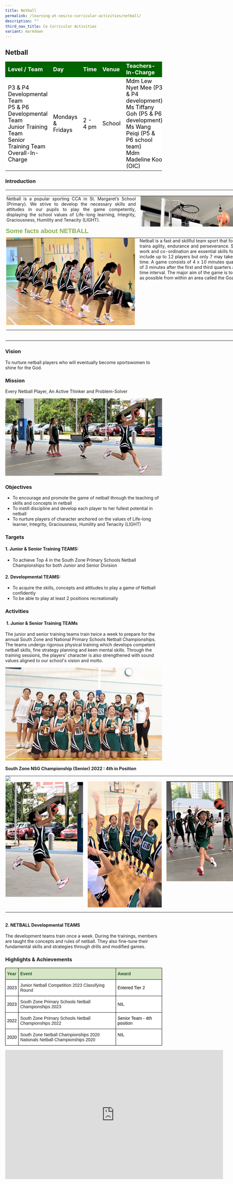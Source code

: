 ```yaml
---
title: Netball
permalink: /learning-at-sms/co-curricular-activities/netball/
description: ""
third_nav_title: Co Curricular Activities
variant: markdown
---
```

## Netball

<table>
<tbody>
	<tr style="background-color:darkgreen;color:white;font-size:18px"><td><b>Level / Team</b></td>
<td><b>Day</b></td>
	<td><b>Time</b></td>
	<td><b>Venue</b></td>
	<td><b>Teachers-In-Charge</b></td>
</tr>
	<tr style="background-color:white;color:black;font-size:18px">
<td>P3 &amp; P4 Developmental Team<br>P5 &amp; P6 Developmental Team<br>Junior Training Team<br>Senior Training Team<br>Overall-In-Charge</td>
		<td>Mondays &amp; Fridays</td>
		<td>2 - 4 pm</td>
	<td>School</td>
	<td>Mdm Lew Nyet Mee (P3 &amp; P4 development)<br>Ms Tiffany Goh (P5 &amp; P6 development)<br>Ms Wang Peiqi (P5 &amp; P6 school team)<br>Mdm Madeline Koo (OIC)</td>
</tr>
</tbody></table>

### Introduction


<table border="1" class="ives_tab_kosong" style="margin: 0px; outline: 0px; padding: 0px; border-collapse: collapse; border: 1px solid transparent; table-layout: fixed; text-align: justify; width: 907.218px;"><tbody style="margin: 0px; outline: 0px; padding: 0px;"><tr style="margin: 0px; outline: 0px; padding: 0px;"><td style="margin: 0px; outline: 0px; padding: 0px 15px 15px 0px; vertical-align: top; width: 907px;"><br style="margin: 0px; outline: 0px; padding: 0px;"><table class="ive_eobj_center ives_tab_kosong" style="margin: auto; outline: 0px; padding: 0px; border-collapse: collapse; clear: both; border: 1px solid transparent; table-layout: fixed; width: 883.222px; height: 101px;"><tbody style="margin: 0px; outline: 0px; padding: 0px;"><tr style="margin: 0px; outline: 0px; padding: 0px;"><td style="margin: 0px; outline: 0px; padding: 0px 15px 15px 0px; vertical-align: top; width: 429px;">Netball is a popular sporting CCA in St. Margaret’s School (Primary). We strive to develop the necessary skills and attitudes in our pupils to play the game competently, displaying the school values of Life-long learning, Integrity, Graciousness, Humility and Tenacity (LIGHT).</td><td style="margin: 0px; outline: 0px; padding: 0px 15px 15px 0px; vertical-align: top; width: 454px;"><img src="/images/IMG6506.jpg" alt="IMG_6506 JPEG.jpg" class="ive_eobj_center" style="margin: auto; outline: 0px; padding: 0px; border: none; max-width: 100%; clear: both; display: block;"></td></tr></tbody></table><h3 style="margin: 0px 0px 8px; outline: 0px; padding: 0px; min-height: 1em; color: rgb(134, 172, 81); font-size: 20px; font-family: Oswald, sans-serif; font-weight: 700; line-height: 26px; text-align: left;">Some facts about NETBALL</h3><table class="ive_eobj_center ives_tab_kosong" style="margin: auto; outline: 0px; padding: 0px; border-collapse: collapse; clear: both; border: 1px solid transparent; table-layout: fixed; width: 885.222px;"><tbody style="margin: 0px; outline: 0px; padding: 0px;"><tr style="margin: 0px; outline: 0px; padding: 0px;"><td style="margin: 0px; outline: 0px; padding: 0px 15px 15px 0px; vertical-align: top; width: 431px;"><img src="/images/IMG6484.jpg" alt="IMG_6484 JPEG.jpg" class="ive_eobj_center" style="margin: auto; outline: 0px; padding: 0px; border: none; max-width: 100%; clear: both; display: block;"></td><td style="margin: 0px; outline: 0px; padding: 0px 15px 15px 0px; vertical-align: top; width: 454px;">Netball is a fast and skillful team sport that fosters team-spirit and trains agility, endurance and perseverance. Speed, strategy, team work and co-ordination are essential skills for netball. Teams may include up to 12 players but only 7 may take the court at any one time. A game consists of 4 x 10 minutes quarters with an interval of 3 minutes after the first and third quarters and a 5-minute half-time interval. The major aim of the game is to score as many goals as possible from within an area called the Goal Circle.</td></tr></tbody></table><br style="margin: 0px; outline: 0px; padding: 0px;"></td><td style="margin: 0px; outline: 0px; padding: 0px 15px 15px 0px; vertical-align: top; width: 0px;"><br style="margin: 0px; outline: 0px; padding: 0px;"><br style="margin: 0px; outline: 0px; padding: 0px;"><br style="margin: 0px; outline: 0px; padding: 0px;"><br style="margin: 0px; outline: 0px; padding: 0px;"><br style="margin: 0px; outline: 0px; padding: 0px;"></td></tr></tbody></table>

### Vision


To nurture netball players who will eventually become sportswomen to shine for the God.  

  

### Mission


Every Netball Player, An Active Thinker and Problem-Solver

![IMG_6492 JPEG.jpg](/images/IMG6492.jpg)

### Objectives


*   To encourage and promote the game of netball through the teaching of skills and concepts in netball
*   To instill discipline and develop each player to her fullest potential in netball
*   To nurture players of character anchored on the values of Life-long learner, Integrity, Graciousness, Humility and Tenacity (LIGHT)

  

### Targets


#### 1. Junior &amp; Senior Training TEAMS:

*   To achieve Top 4 in the South Zone Primary Schools Netball Championships for both Junior and Senior Division

  

#### 2. Developmental TEAMS:

*   To acquire the skills, concepts and attitudes to play a game of Netball confidently
*   To be able to play at least 2 positions recreationally

  

### Activities&nbsp;


#### &nbsp;1. Junior &amp; Senior Training TEAMs

The junior and senior training teams train twice a week to prepare for the annual South Zone and National Primary Schools Netball Championships. The teams undergo rigorous physical training which develops competent netball skills, fine strategy planning and keen mental skills. Through the training sessions, the players' character is also strengthened with sound values aligned to our school's vision and motto.

  

![South Zone NSG Championship Senior 2022 4th in Position.JPG](/images/South%20Zone%20NSG%20Championship%20Senior%202022%204th%20in%20Position.jpg)

**South Zone NSG Championship (Senior) 2022 : 4th in Position**

  

<table class="ive_eobj_center ives_tab_kosong" style="margin: auto; outline: 0px; padding: 0px; border-collapse: collapse; clear: both; border: 1px solid transparent; table-layout: fixed; width: 768.53px; height: 452px;"><tbody style="margin: 0px; outline: 0px; padding: 0px;"><tr style="margin: 0px; outline: 0px; padding: 0px;"><td style="margin: 0px; outline: 0px; padding: 0px 15px 15px 0px; vertical-align: top; width: 264px;"><img id="ive_eobj_carrier" src="https://stmargaretspri-moe-edu-sg-admin.cwp.sg/pix/spacer.gif" width="16" style="margin: 0px; outline: 0px; padding: 0px; border: none; max-width: 100%;"><img src="/images/IMG6494.jpg" alt="IMG_6494 JPEG.jpg" class="ive_eobj_center" style="margin: auto; outline: 0px; padding: 0px; border: none; max-width: 100%; clear: both; display: block; width: 258px; height: 369px;"><br style="margin: 0px; outline: 0px; padding: 0px;"></td><td style="margin: 0px; outline: 0px; padding: 0px 15px 15px 0px; vertical-align: top; width: 254px;"><br style="margin: 0px; outline: 0px; padding: 0px;"><img src="/images/IMG6478.jpg" alt="IMG_6478 JPEG.jpg" class="ive_eobj_center" style="margin: auto; outline: 0px; padding: 0px; border: none; max-width: 100%; clear: both; display: block; width: 258px; height: 405px;"></td><td style="margin: 0px; outline: 0px; padding: 0px 15px 15px 0px; vertical-align: top; width: 250px;"><br style="margin: 0px; outline: 0px; padding: 0px;"><img src="/images/IMG6514.jpg" alt="IMG_6514 JPEG.jpg" class="ive_eobj_center" style="margin: auto; outline: 0px; padding: 0px; border: none; max-width: 100%; clear: both; display: block; width: 245px; height: 321px;"></td></tr></tbody></table>

  


#### 2\. NETBALL Developmental TEAMS

The development teams train once a week. During the trainings, members are taught the concepts and rules of netball. They also fine-tune their fundamental skills and strategies through drills and modified games.

  

### Highlights &amp; Achievements
<style type="text/css">
.tg  {border-collapse:collapse;border-spacing:0;}
.tg td{border-color:black;border-style:solid;border-width:1px;font-family:Arial, sans-serif;font-size:14px;
  overflow:hidden;padding:10px 5px;word-break:normal;}
.tg th{border-color:black;border-style:solid;border-width:1px;font-family:Arial, sans-serif;font-size:14px;
  font-weight:normal;overflow:hidden;padding:10px 5px;word-break:normal;}
.tg .tg-bzhr{background-color:#D6E6C7;color:#2A5629;font-weight:bold;text-align:left;vertical-align:middle}
.tg .tg-zr06{background-color:#FFF;text-align:left;vertical-align:middle}
.tg .tg-ktyi{background-color:#FFF;text-align:left;vertical-align:top}
</style>
<table class="tg">
<thead>
  <tr>
    <th class="tg-bzhr"><span style="font-weight:bold;color:#2A5629;background-color:#D6E6C7">Year</span></th>
    <th class="tg-bzhr"><span style="font-weight:bold;color:#2A5629;background-color:#D6E6C7">Event</span></th>
    <th class="tg-bzhr"><span style="font-weight:bold;color:#2A5629;background-color:#D6E6C7">Award</span></th>
  </tr>
</thead>
<tbody>
	 <tr>
    <td class="tg-zr06"><span style="color:#000;background-color:#FFF"> 2023</span></td>
    <td class="tg-ktyi">Junior Netball Competition 2023 Classifying Round</td>
    <td class="tg-zr06"><span style="color:#000;background-color:#FFF">Entered Tier 2</span></td>
  </tr>
  <tr>
    <td class="tg-zr06"><span style="color:#000;background-color:#FFF"> 2023</span></td>
    <td class="tg-ktyi">South Zone Primary Schools Netball Championships 2023</td>
    <td class="tg-zr06"><span style="color:#000;background-color:#FFF">NIL</span></td>
  </tr>
	<tr>
    <td class="tg-zr06"><span style="color:#000;background-color:#FFF"> 2022</span></td>
    <td class="tg-ktyi">South Zone Primary Schools Netball Championships 2022</td>
    <td class="tg-zr06"><span style="color:#000;background-color:#FFF"> Senior Team - 4th position</span></td>
  </tr>
  <tr>
    <td class="tg-zr06"><span style="color:#000;background-color:#FFF">2020</span></td>
    <td class="tg-ktyi">South Zone Netball Championships 2020<br>Nationals Netball Championships 2020</td>
    <td class="tg-ktyi"><span style="font-weight:400;color:#000">NIL</span><br></td>
	</tr>
</tbody>
</table>

<center>
<iframe width="700" height="415" src="https://www.youtube.com/embed/wqqZFSwGBB8" title="YouTube video player" frameborder="0" allow="accelerometer; autoplay; clipboard-write; encrypted-media; gyroscope; picture-in-picture; web-share" allowfullscreen=""></iframe></center>